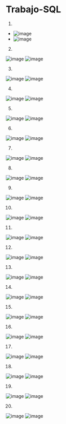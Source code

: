 # Trabajo-SQL

1)  
- ![image](https://github.com/user-attachments/assets/2e95281f-df6b-4337-a486-f8d83992448b)
- ![image](https://github.com/user-attachments/assets/5b4b0b96-a62f-4ec4-8fbb-3d3fda9d7ec8)

2) 
![image](https://github.com/user-attachments/assets/5438621d-825e-4eec-b017-c77d799ee24d)
![image](https://github.com/user-attachments/assets/0b51b8fe-9159-4f27-97bb-40d4d9200591)

3) 
![image](https://github.com/user-attachments/assets/c7a36ade-1122-459e-bde4-381ece8761ca)
![image](https://github.com/user-attachments/assets/7425d635-f1b3-41b5-85a6-c2fc13d99a7d)

4) 
![image](https://github.com/user-attachments/assets/a47ee30e-a1a4-48e0-b932-926471e6ba9a)
![image](https://github.com/user-attachments/assets/2728e1a0-0979-45a6-a9e5-54a26bb3febc)

5) 
![image](https://github.com/user-attachments/assets/20c09c7c-8620-4577-a2e9-926bc9e3ca4c)
![image](https://github.com/user-attachments/assets/d0061af8-124e-4bf0-82b7-eb69b06041ab)

6)
![image](https://github.com/user-attachments/assets/33007a91-c796-423e-b53b-0fbf8c671d9e)
![image](https://github.com/user-attachments/assets/57370705-beb8-494c-9b62-3ddbe5821bf6) 

7) 
![image](https://github.com/user-attachments/assets/b333ea4b-1319-4d7a-bbcb-2438eb6b6194)
![image](https://github.com/user-attachments/assets/572a030b-db18-485a-8333-e98f5bccc0a5)

8) 
![image](https://github.com/user-attachments/assets/cfdf1731-78bc-4bb3-9cf7-cee32555a916)
![image](https://github.com/user-attachments/assets/7bfa16e6-6cc5-41fb-a22b-e60daf446fa7)

9) 
![image](https://github.com/user-attachments/assets/462edca9-522b-49ac-bf12-d8a1e548bfe5)
![image](https://github.com/user-attachments/assets/75fe8db6-c1b5-4227-af82-b77fc80fe891)

10) 
![image](https://github.com/user-attachments/assets/f58fe5f8-865a-4aa5-97b1-319ef878722e)
![image](https://github.com/user-attachments/assets/a9bbf72a-3c3d-4253-bd8a-a90b4dd9fb34)

11)
![image](https://github.com/user-attachments/assets/4f141f62-a0cb-4851-9d42-94635273c60c)
![image](https://github.com/user-attachments/assets/4756b69b-0b4a-42c4-92f0-54a7824d51a1)

12) 
![image](https://github.com/user-attachments/assets/777c08ed-e3e2-447d-b24f-5dc1afd28c21)
![image](https://github.com/user-attachments/assets/971f85da-d404-48cb-9524-236886171cd3)

13) 
![image](https://github.com/user-attachments/assets/6265e872-7ec3-4c9e-9136-502e5a72332b)
![image](https://github.com/user-attachments/assets/1dbbbfe4-0509-4885-a2aa-bb918e9d7c5b)

14) 
![image](https://github.com/user-attachments/assets/579466d9-7e07-4fb9-90ef-5f41de09380d)
![image](https://github.com/user-attachments/assets/751f6e6d-8db6-4291-8b23-d4d9f6231ce2)

15) 
![image](https://github.com/user-attachments/assets/e6af07ba-4af3-4cb4-92ec-2cbc9ab48bea)
![image](https://github.com/user-attachments/assets/7f6e83a4-2796-4e81-af07-809038f7d6ac)

16) 
![image](https://github.com/user-attachments/assets/0660cf2f-49bf-4c79-a0ad-232962ce0619)
![image](https://github.com/user-attachments/assets/34375ca0-25f7-46b6-b3f0-6c46dc64ec88)

17) 
![image](https://github.com/user-attachments/assets/7c721426-6669-4f56-a346-b38e687351f5)
![image](https://github.com/user-attachments/assets/2e2fb1a7-ce1e-4124-a996-e7c17d09e2ac)

18) 
![image](https://github.com/user-attachments/assets/378aeea1-6fb2-406d-9326-71419daf2005)
![image](https://github.com/user-attachments/assets/e3db657c-9743-48bb-b1c2-91a8a277ecf2)

19) 
![image](https://github.com/user-attachments/assets/55e3f90a-e606-48e3-9ab3-2d9adfb49808)
![image](https://github.com/user-attachments/assets/d33064f5-f9c2-4b5b-a670-f34e31145a25)

20) 
![image](https://github.com/user-attachments/assets/af0d8579-84d4-48c2-a08b-1f43636a1ad3)
![image](https://github.com/user-attachments/assets/667d06fe-aa45-4e1a-a8a3-5efc34005688)




















